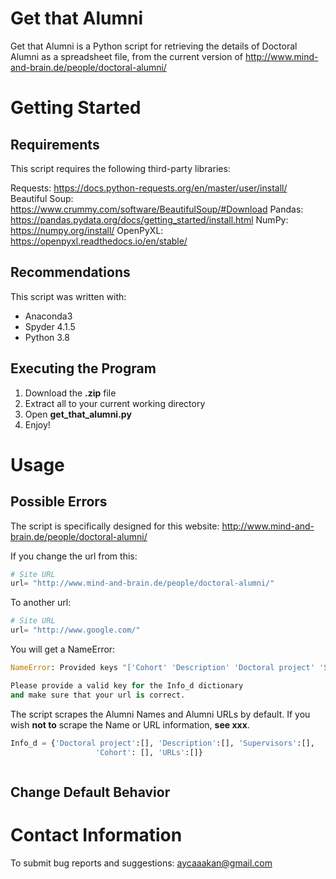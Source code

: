 # Get that Alumni
Get that Alumni is a Python script for retrieving the details of Doctoral Alumni as a spreadsheet file, from the current version of http://www.mind-and-brain.de/people/doctoral-alumni/

# Getting Started
##  Requirements
This script requires the following third-party libraries:

Requests: https://docs.python-requests.org/en/master/user/install/
Beautiful Soup: https://www.crummy.com/software/BeautifulSoup/#Download
Pandas: https://pandas.pydata.org/docs/getting_started/install.html
NumPy: https://numpy.org/install/
OpenPyXL: https://openpyxl.readthedocs.io/en/stable/

## Recommendations
This script was written with: 
* Anaconda3 
* Spyder 4.1.5
* Python 3.8

## Executing the Program
1) Download the **.zip** file
2) Extract all to your current working directory
3) Open **get_that_alumni.py**
4) Enjoy!

# Usage

## Possible Errors
The script is specifically designed for this website: http://www.mind-and-brain.de/people/doctoral-alumni/

If you change the url from this:
```python
# Site URL
url= "http://www.mind-and-brain.de/people/doctoral-alumni/"
```
To another url:
```python
# Site URL
url= "http://www.google.com/"
```
You will get a NameError:
```python
NameError: Provided keys "['Cohort' 'Description' 'Doctoral project' 'Supervisors']" are not table headers from the website.

Please provide a valid key for the Info_d dictionary 
and make sure that your url is correct.
```

The script scrapes the Alumni Names and Alumni URLs by default. If you wish **not to** scrape the Name or URL information, **see xxx**.



```python
Info_d = {'Doctoral project':[], 'Description':[], 'Supervisors':[],
                   'Cohort': [], 'URLs':[]}
```



```python
```
## Change Default Behavior



# Contact Information
To submit bug reports and suggestions:
aycaaakan@gmail.com


